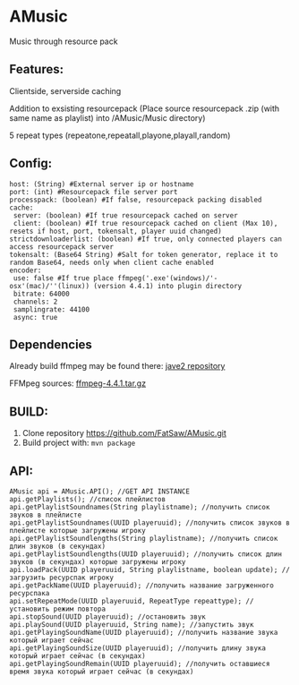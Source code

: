 # AMusic
Music through resource pack
## Features:
Clientside, serverside caching

Addition to exsisting resourcepack (Place source resourcepack .zip (with same name as playlist) into /AMusic/Music directory)

5 repeat types (repeatone,repeatall,playone,playall,random)

## Config:

```
host: (String) #External server ip or hostname
port: (int) #Resourcepack file server port
processpack: (boolean) #If false, resourcepack packing disabled
cache:
 server: (boolean) #If true resourcepack cached on server
 client: (boolean) #If true resourcepack cached on client (Max 10), resets if host, port, tokensalt, player uuid changed)
strictdownloaderlist: (boolean) #If true, only connected players can access resourcepack server
tokensalt: (Base64 String) #Salt for token generator, replace it to random Base64, needs only when client cache enabled
encoder: 
 use: false #If true place ffmpeg('.exe'(windows)/'-osx'(mac)/''(linux)) (version 4.4.1) into plugin directory
 bitrate: 64000
 channels: 2
 samplingrate: 44100
 async: true
```
## Dependencies

Already build ffmpeg may be found there: [jave2 repository](https://github.com/a-schild/jave2)

FFMpeg sources: [ffmpeg-4.4.1.tar.gz](https://ffmpeg.org/releases/ffmpeg-4.4.1.tar.gz)

## BUILD:

1) Clone repository https://github.com/FatSaw/AMusic.git
2) Build project with: `mvn package`

## API:
```
AMusic api = AMusic.API(); //GET API INSTANCE
api.getPlaylists(); //список плейлистов
api.getPlaylistSoundnames(String playlistname); //получить список звуков в плейлисте
api.getPlaylistSoundnames(UUID playeruuid); //получить список звуков в плейлисте которые загружены игроку
api.getPlaylistSoundlengths(String playlistname); //получить список длин звуков (в секундах)
api.getPlaylistSoundlengths(UUID playeruuid); //получить список длин звуков (в секундах) которые загружены игроку
api.loadPack(UUID playeruuid, String playlistname, boolean update); //загрузить ресурспак игроку
api.getPackName(UUID playeruuid); //получить название загруженного  ресурспака
api.setRepeatMode(UUID playeruuid, RepeatType repeattype); //установить режим повтора
api.stopSound(UUID playeruuid); //остановить звук
api.playSound(UUID playeruuid, String name); //запустить звук
api.getPlayingSoundName(UUID playeruuid); //получить название звука который играет сейчас
api.getPlayingSoundSize(UUID playeruuid); //получить длину звука который играет сейчас (в секундах)
api.getPlayingSoundRemain(UUID playeruuid); //получить оставшиеся время звука который играет сейчас (в секундах)
```
